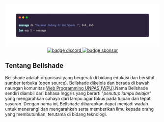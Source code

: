 <p align="center">
    <!-- badge koding assembly-->
    <img alt="banner koding" src="https://github.com/bellshade/.github/blob/main/profile/src/banner_koding.png?raw=true"><br>
    <!-- badge discord-->
    <a href="http://discord.gg/S4rrXQU"><img alt="badge discord" src="https://img.shields.io/discord/722002048643497994?color=blue&label=discord&logo=discord&logoColor=white&style=for-the-badge">
    <!-- baddge sponsor-->
    <a href="https://saweria.co/bellshade"><img alt="badge sponsor" src="https://img.shields.io/badge/sponsor-30363D?style=for-the-badge&logo=GitHub-Sponsors&logoColor=#white"></a>
</p>

## Tentang Bellshade
Bellshade adalah organisasi yang bergerak di bidang edukasi dan bersifat sumber terbuka (open source). Bellshade dikelola dan berada di bawah naungan komunitas [Web Programming UNPAS (WPU)](http://discord.gg/S4rrXQU).Nama Bellshade sendiri diambil dari bahasa Inggris yang berarti "_penutup lampu belajar_" yang mengarahkan cahaya dari lampu agar fokus pada tujuan dan tepat sasaran. Dengan nama ini, Bellshade diharapkan dapat menjadi wadah untuk menerangi dan mengarahkan serta memberikan ilmu kepada orang yang membutuhkan, terutama di bidang teknologi.
